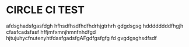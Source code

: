 # CIRCLE CI TEST
afdsghadsfgasfdgh
hfhsdfhsdfhdfhdrhjgtrhrh
gdgdsgsg
hddddddddfhgjh
cfasfcadsfasf
hffjmfxmnjhmnfnhdfgd
hjtujuhycfnutenyhtfdasfgadsfgAFgdfgsfgfg
fd
gvgdgsghsdfsdf
